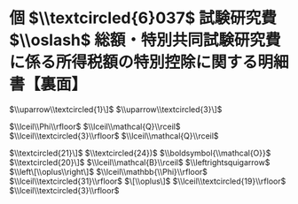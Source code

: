 # 個 $\\textcircled{6}037$ 試験研究費 $\\oslash$ 総額・特別共同試験研究費に係る所得税額の特別控除に関する明細書【裏面】

$\\uparrow\\textcircled{1}\]$ $\\uparrow\\textcircled{3}\]$

$\\lceil\\Phi\\rfloor$ $\\lceil\\mathcal{Q}\\rceil$ $\\lceil\\textcircled{3}\\rfloor$ $\\lceil\\mathcal{Q}\\rceil$

$\\textcircled{21}\]$ $\\textcircled{24})$ $\\boldsymbol{\\mathcal{O}}$ $\\textcircled{20}\]$ $\\lceil\\mathcal{B}\\rceil$ $\\leftrightsquigarrow$ $\\left\[\\oplus\\right\]$ $\\lceil\\mathbb{\\Phi}\\rfloor$ $\\lceil\\textcircled{31}\\rfloor$ $\[\\oplus\]$ $\\lceil\\textcircled{19}\\rfloor$ $\\lceil\\textcircled{3}\\rfloor$